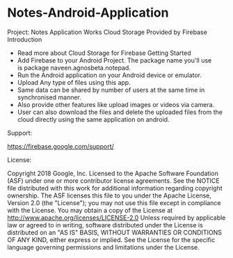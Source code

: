 # Notes-Android-Application

Project: Notes Application Works Cloud Storage Provided by Firebase
Introduction
* Read more about Cloud Storage for Firebase
Getting Started
* Add Firebase to your Android Project. The package name you'll use is package naveen.agnosbeta.notepad.
* Run the Android application on your Android device or emulator. 
* Upload Any type of files using this app.
* Same data can be shared by number of users at the same time in synchronised manner. 
* Also provide other features like upload images or videos via camera.
* User can also download the files and delete the uploaded files from the cloud directly using the same application on android.

Support:

https://firebase.google.com/support/

License:

Copyright 2018 Google, Inc.
Licensed to the Apache Software Foundation (ASF) under one or more contributor license agreements. See the NOTICE file distributed with this work for additional information regarding copyright ownership. The ASF licenses this file to you under the Apache License, Version 2.0 (the "License"); you may not use this file except in compliance with the License. You may obtain a copy of the License at
http://www.apache.org/licenses/LICENSE-2.0
Unless required by applicable law or agreed to in writing, software distributed under the License is distributed on an "AS IS" BASIS, WITHOUT WARRANTIES OR CONDITIONS OF ANY KIND, either express or implied. See the License for the specific language governing permissions and limitations under the License.


